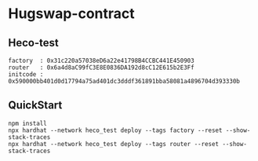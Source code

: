 # Hugswap-contract # 

## Heco-test ## 
	factory  : 0x31c220a57038eD6a22e41798B4CCBC441E450903
	router   : 0x6a4d8aC99fC3E8E0836DA192d8cC12E615b2E3Ff
	initcode : 0x590000bb401d0d17794a75ad401dc3dddf361891bba58081a4896704d393330b
	
## QuickStart ## 
	npm install
	npx hardhat --network heco_test deploy --tags factory --reset --show-stack-traces
	npx hardhat --network heco_test deploy --tags router --reset --show-stack-traces